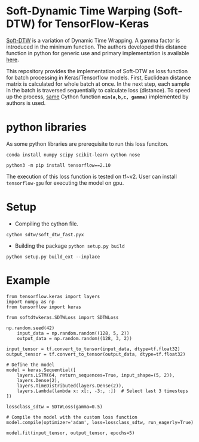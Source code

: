 # Soft-Dynamic Time Warping (Soft-DTW) for TensorFlow-Keras
[Soft-DTW](https://github.com/mblondel/soft-dtw) is a variation of Dynamic Time Wrapping. A gamma factor is introduced in the minimum function. The authors developed this distance function in python for generic use and primary implementation is available [here](https://github.com/mblondel/soft-dtw). 

This repository provides the implementation of Soft-DTW as loss function for batch processing in Keras/Tensorflow models. First, Euclidean distance matrix is calculated for whole batch at once. In the next step, each sample in the batch is traversed sequentially to calculate loss (distance). To speed up the process, [same](https://github.com/mblondel/soft-dtw/blob/master/sdtw/soft_dtw_fast.pyx) Cython function **`min(a,b,c, gamma)`** implemented by authors is used. 


# python libraries
As some python libraries are prerequisite to run this loss funciton. 

`conda install numpy scipy scikit-learn cython nose`

`python3 -m pip install tensorflow==2.10`

The execution of this loss function is tested on tf~v2. User can install `tensorflow-gpu` for executing the model on gpu.

# Setup
- Compiling the cython file.

`cython sdtw/soft_dtw_fast.pyx`

- Building the package
`python setup.py build`

`python setup.py build_ext --inplace`

# Example
```import tensorflow as tf
from tensorflow.keras import layers
import numpy as np
from tensorflow import keras

from softdtwkeras.SDTWLoss import SDTWLoss

np.random.seed(42)
    input_data = np.random.random((128, 5, 2))
    output_data = np.random.random((128, 3, 2))

input_tensor = tf.convert_to_tensor(input_data, dtype=tf.float32)
output_tensor = tf.convert_to_tensor(output_data, dtype=tf.float32)

# Define the model
model = keras.Sequential([
    layers.LSTM(64, return_sequences=True, input_shape=(5, 2)),
    layers.Dense(2),
    layers.TimeDistributed(layers.Dense(2)),
    layers.Lambda(lambda x: x[:, -3:, :])  # Select last 3 timesteps
])

lossclass_sdtw = SDTWLoss(gamma=0.5)

# Compile the model with the custom loss function
model.compile(optimizer='adam', loss=lossclass_sdtw, run_eagerly=True)

model.fit(input_tensor, output_tensor, epochs=5)
```
